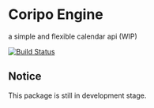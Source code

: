# Coripo Engine
a simple and flexible calendar api (WIP)

[![Build Status](https://travis-ci.org/coripo/coripo-api.svg?branch=master)](https://travis-ci.org/coripo/coripo-api)

## Notice
This package is still in development stage.